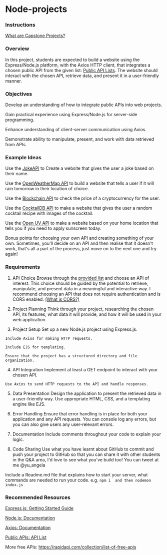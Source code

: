 # Node-projects
### Instructions

[What are Capstone Projects?](https://www.udemy.com/course/the-complete-web-development-bootcamp/learn/lecture/37350282/?instructorPreviewMode=student_v4#overview)



### Overview
In this project, students are expected to build a website using the Express/Node.js platform, with the Axios HTTP client, that integrates a chosen public API from the given list: [Public API Lists](https://github.com/appbrewery/public-api-lists). The website should interact with the chosen API, retrieve data, and present it in a user-friendly manner.

### Objectives
Develop an understanding of how to integrate public APIs into web projects.

Gain practical experience using Express/Node.js for server-side programming.

Enhance understanding of client-server communication using Axios.

Demonstrate ability to manipulate, present, and work with data retrieved from APIs.

### Example Ideas
Use the [JokeAPI](https://sv443.net/jokeapi/v2/) to Create a website that gives the user a joke based on their name.

Use the [OpenWeatherMap API](https://openweathermap.org/api/one-call-3) to build a website that tells a user if it will rain tomorrow in their location of choice.

Use the [Blockchain API](https://api.blockchain.com/v3/#authentication) to check the price of a cryptocurrency for the user.

Use the [CocktailDB API](https://www.thecocktaildb.com/api.php) to make a website that gives the user a random cocktail recipe with images of the cocktail.

Use the [Open UV API](https://www.openuv.io/) to make a website based on your home location that tells you if you need to apply sunscreen today.

Bonus points for choosing your own API and creating something of your own. Sometimes, you'll decide on an API and then realise that it doesn't work, that's all a part of the process, just move on to the next one and try again!

### Requirements
  1. API Choice
    Browse through the [provided list](https://github.com/appbrewery/public-api-lists) and choose an API of interest. This choice should be guided by the potential to retrieve, manipulate, and present data in a meaningful and interactive way. I recommend choosing an API that does not require authentication and is CORS enabled. [(What is CORS?)](https://medium.com/@electra_chong/what-is-cors-what-is-it-used-for-308cafa4df1a)

  2. Project Planning
    Think through your project, researching the chosen API, its features, what data it will provide, and how it will be used in your web application.

  3. Project Setup
  Set up a new Node.js project using Express.js.

    Include Axios for making HTTP requests.

    Include EJS for templating.

    Ensure that the project has a structured directory and file organization.

  4. API Integration
  Implement at least a GET endpoint to interact with your chosen API.

    Use Axios to send HTTP requests to the API and handle responses.

  5. Data Presentation
  Design the application to present the retrieved data in a user-friendly way. Use appropriate HTML, CSS, and a templating engine like EJS.

  6. Error Handling
  Ensure that error handling is in place for both your application and any API requests. You can console log any errors, but you can also give users any user-relevant errors.

  7. Documentation
  Include comments throughout your code to explain your logic.

  8. Code Sharing
  Use what you have learnt about GitHub to commit and push your project to GitHub so that you can share it with other students in the Q&A area, I'd love to see what you've build too! You can tweet at me @yu_angela

Include a Readme.md file that explains how to start your server, what commands are needed to run your code. e.g. `npm i  and then nodemon index.js`

### Recommended Resources
[Express.js: Getting Started Guide](https://expressjs.com/en/starter/installing.html)

[Node.js: Documentation](https://nodejs.org/docs/latest/api/)

[Axios: Documentation](https://axios-http.com/docs/intro)

[Public APIs: API List](https://github.com/appbrewery/public-api-lists)

More free APIs: https://rapidapi.com/collection/list-of-free-apis
